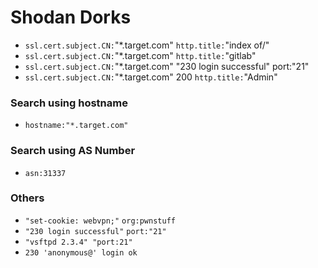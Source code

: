 # Shodan Dorks

- `ssl.cert.subject.CN:`"*.target.com" `http.title:`"index of/"
- `ssl.cert.subject.CN:`"*.target.com" `http.title:`"gitlab"
- `ssl.cert.subject.CN:`"*.target.com" "230 login successful" port:"21"
- `ssl.cert.subject.CN:`"*.target.com" 200 `http.title:`"Admin"

### Search using hostname
- `hostname:"*.target.com"`

### Search using AS Number
- `asn:31337`

### Others
- `"set-cookie: webvpn;"` `org:pwnstuff`
- `"230 login successful"` `port:"21"`
- `"vsftpd 2.3.4" "port:21"`
- `230 'anonymous@' login ok`
